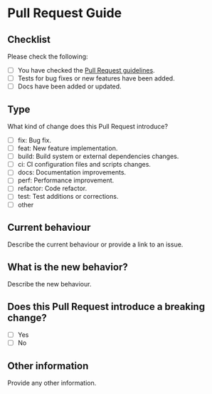 # Pull Request Guide

## Checklist 

Please check the following:

- [ ] You have checked the [Pull Request guidelines](https://github.com/georgedouzas/cluster-over-sampling/blob/master/.github/CONTRIBUTING.md).
- [ ] Tests for bug fixes or new features have been added.
- [ ] Docs have been added or updated.

## Type

What kind of change does this Pull Request introduce?

- [ ] fix: Bug fix.
- [ ] feat: New feature implementation.
- [ ] build: Build system or external dependencies changes.
- [ ] ci: CI configuration files and scripts changes.
- [ ] docs: Documentation improvements.
- [ ] perf: Performance improvement.
- [ ] refactor: Code refactor.
- [ ] test: Test additions or corrections.
- [ ] other

## Current behaviour

Describe the current behaviour or provide a link to an issue.

## What is the new behavior?

Describe the new behaviour.

## Does this Pull Request introduce a breaking change?

- [ ] Yes
- [ ] No

## Other information

Provide any other information.
